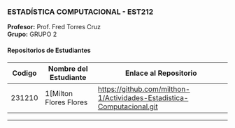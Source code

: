 

### ESTADÍSTICA COMPUTACIONAL - EST212
**Profesor:** Prof. Fred Torres Cruz  
**Grupo:** GRUPO 2

#### Repositorios de Estudiantes
| Codigo | Nombre del Estudiante | Enlace al Repositorio |
|--------------|-------------|-----------------|
| 231210|1[Milton Flores Flores | https://github.com/milthon-1/Actividades-Estadistica-Computacional.git |

---
